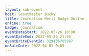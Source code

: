 ```yaml
---
layout: smb-event
host: Scoutmaster Bucky
title: Journalism Merit Badge Online
online: true
badge: journalism
eventDateStart: 2022-05-26 18:00
eventDateEnd: 2022-05-26 21:30
eventBriteEventId: 329136785987
onSaleDate: 2022-04-01 0:05
---
```

